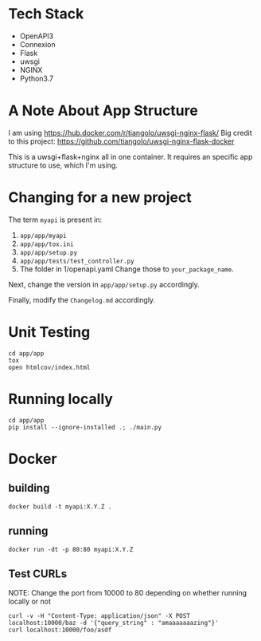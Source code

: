 # Tech Stack
- OpenAPI3
- Connexion
- Flask
- uwsgi
- NGINX
- Python3.7

# A Note About App Structure
I am using https://hub.docker.com/r/tiangolo/uwsgi-nginx-flask/
Big credit to this project: https://github.com/tiangolo/uwsgi-nginx-flask-docker

This is a uwsgi+flask+nginx all in one container. It requires an specific app structure to use, which I'm using.

# Changing for a new project
The term `myapi` is present in:
1. `app/app/myapi`
2. `app/app/tox.ini`
3. `app/app/setup.py`
4. `app/app/tests/test_controller.py`
5. The folder in 1/openapi.yaml
Change those to `your_package_name`.

Next, change the version in `app/app/setup.py` accordingly.

Finally, modify the `Changelog.md` accordingly.

# Unit Testing
```
cd app/app
tox
open htmlcov/index.html
```

# Running locally
```
cd app/app
pip install --ignore-installed .; ./main.py
```

# Docker
## building
```
docker build -t myapi:X.Y.Z .
```
## running
```
docker run -dt -p 80:80 myapi:X.Y.Z
```

## Test CURLs
NOTE: Change the port from 10000 to 80 depending on whether running locally or not
```
curl -v -H "Content-Type: application/json" -X POST localhost:10000/baz -d '{"query_string" : "amaaaaaaazing"}'
curl localhost:10000/foo/asdf
```
